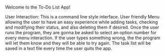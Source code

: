 Welcome to the To-Do List App!


User Interaction: This is a command line style interface.
User friendly Menu allowing the user to have an easy experience while adding tasks, checking and modifying their status, and also deleting them if desired. Once the user runs the program, they are gonna be asked to select an option number for every menu interaction. If the user types something wrong, the the program will let them know and they will be able to try again. The task list will be saved in a text file every time the user quits the app.
